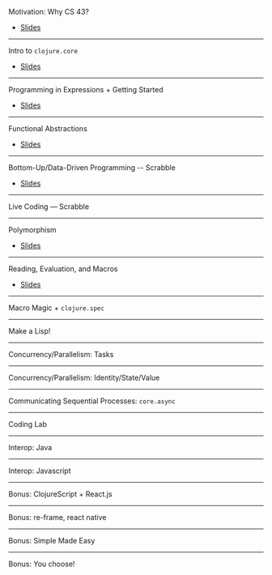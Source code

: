 Motivation: Why CS 43?
- [Slides](/lectures?n=1)

---

Intro to `clojure.core`
- [Slides](/lectures?n=2)

---

Programming in Expressions + Getting Started
- [Slides](/lectures?n=3)

---

Functional Abstractions
- [Slides](/lectures?n=4)

---

Bottom-Up/Data-Driven Programming -- Scrabble
- [Slides](/lectures?n=5)

---

Live Coding &mdash; Scrabble


---

Polymorphism
- [Slides](/lectures?n=7)

---

Reading, Evaluation, and Macros
- [Slides](/lectures?n=8)

---

Macro Magic + `clojure.spec`

---

Make a Lisp!

---

Concurrency/Parallelism: Tasks

---

Concurrency/Parallelism: Identity/State/Value

---

Communicating Sequential Processes: `core.async`

---

Coding Lab

---

Interop: Java

---

Interop: Javascript

---

Bonus: ClojureScript + React.js

---

Bonus: re-frame, react native

---

Bonus: Simple Made Easy

---

Bonus: You choose!
